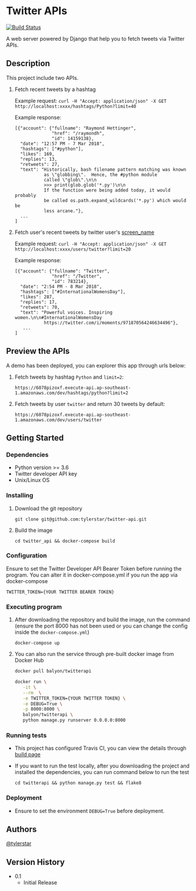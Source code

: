 # Twitter APIs
[![Build Status](https://travis-ci.com/tylerstar/twitter-api.svg?branch=master)](https://travis-ci.com/tylerstar/twitter-api)


A web server powered by Django that help you to fetch tweets via Twitter APIs.

## Description

This project include two APIs.

1. Fetch recent tweets by a hashtag
   
    Example request:
    ```curl -H "Accept: application/json" -X GET http://localhost:xxxx/hashtags/Python?limit=40```
    
    Example response:
    ```
    [{"account": {"fullname": "Raymond Hettinger",
                  "href": "/raymondh",
                  "id": 14159138},
      "date": "12:57 PM - 7 Mar 2018",
      "hashtags": ["#python"],
      "likes": 169,
      "replies": 13,
      "retweets": 27,
      "text": "Historically, bash filename pattern matching was known
               as \"globbing\".  Hence, the #python module
               called \"glob\".\n\n
               >>> print(glob.glob('*.py')\n\n
               If the function were being added today, it would probably
               be called os.path.expand_wildcards('*.py') which would be
               less arcane."},
      ...
    ]
    ```
   
2. Fetch user's recent tweets by twitter user's [screen_name](https://developer.twitter.com/en/docs/twitter-api/v1/data-dictionary/overview/user-object#:~:text=In%20case%20of%20Retweets%20and,using%20the%20id%20or%20screen_name%20.)

    Example request:
    ```curl -H "Accept: application/json" -X GET http://localhost:xxxx/users/twitter?limit=20```

    Example response:
    ```
    [{"account": {"fullname": "Twitter",
                  "href": "/Twitter",
                  "id": 783214},
      "date": "2:54 PM - 8 Mar 2018",
      "hashtags": ["#InternationalWomensDay"],
      "likes": 287,
      "replies": 17,
      "retweets": 70,
      "text": "Powerful voices. Inspiring women.\n\n#InternationalWomensDay
               https://twitter.com/i/moments/971870564246634496"},
       ...
    ] 
    ```
    
## Preview the APIs

A demo has been deployed, you can explorer this app through urls below:

1. Fetch tweets by hashtag `Python` and `limit=2`: 

    ```https://6078pizoxf.execute-api.ap-southeast-1.amazonaws.com/dev/hashtags/python?limit=2```

2. Fetch tweets by user `twitter` and return 30 tweets by default: 

    ```https://6078pizoxf.execute-api.ap-southeast-1.amazonaws.com/dev/users/twitter```

## Getting Started

### Dependencies

* Python version >= 3.6
* Twitter developer API key
* Unix/Linux OS

### Installing

1. Download the git repository
   
   ```git clone git@github.com:tylerstar/twitter-api.git```
   
2. Build the image
   
   ```cd twitter_api && docker-compose build```
   
### Configuration

Ensure to set the Twitter Developer API Bearer Token before running the program.
You can alter it in docker-compose.yml if you run the app via docker-compose

```TWITTER_TOKEN={YOUR TWITTER BEARER TOKEN}```

### Executing program

1. After downloading the repository and build the image, run the command 
(ensure the port 8000 has not been used or you can change the config inside the `docker-compose.yml`)

   ```docker-compose up```
   
2. You can also run the service through pre-built docker image from Docker Hub
   ```bash
   docker pull balyon/twitterapi
   ```

   ```bash
   docker run \
      -it \
      --rm  \
      -e TWITTER_TOKEN={YOUR TWITTER TOKEN} \
      -e DEBUG=True \
      -p 8000:8000 \
      balyon/twitterapi \
      python manage.py runserver 0.0.0.0:8000 
   ```
   
### Running tests

* This project has configured Travis CI, you can view the details through [build page](https://travis-ci.com/github/tylerstar/twitter-api)
* If you want to run the test locally, after you downloading the project and installed the dependencies, 
you can run command below to run the test

    ```cd twitterapi && python manage.py test && flake8```
   
### Deployment

* Ensure to set the environment `DEBUG=True` before deployment.

## Authors

[@tylerstar](https://github.com/tylerstar)

## Version History

* 0.1
    * Initial Release
